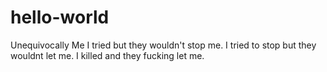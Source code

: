 # hello-world
Unequivocally Me
I tried but they wouldn't stop me.
I tried to stop but they wouldnt let me.
I killed and they fucking let me.
